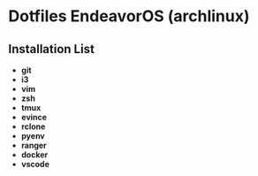 Dotfiles EndeavorOS (archlinux)
=============================

Installation List
---------

* **git**
* **i3**
* **vim**
* **zsh**
* **tmux**
* **evince**
* **rclone**
* **pyenv**
* **ranger**
* **docker**
* **vscode**

